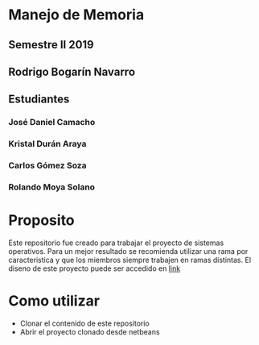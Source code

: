 # Manejo de Memoria
## Semestre II 2019
## Rodrigo Bogarín Navarro


## Estudiantes
### José Daniel Camacho
### Kristal Durán Araya
### Carlos Gómez Soza
### Rolando Moya Solano


# Proposito
Este repositorio fue creado para trabajar el proyecto de sistemas operativos. Para un mejor resultado se recomienda utilizar una rama por caracteristica 
y que los miembros siempre trabajen en ramas distintas.
El diseno de este proyecto puede ser accedido en <a href="https://drive.google.com/open?id=1vNULA01Q6v4jME9tF-JU_XeeOe56YHf-" target="_blank">link</a>

# Como utilizar
<ul>
<li>Clonar el contenido de este repositorio</li>
<li>Abrir el proyecto clonado desde netbeans</li>
</ul>

